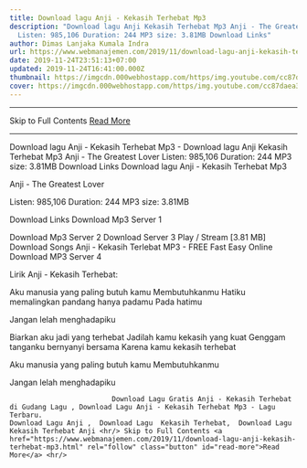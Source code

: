 ```yaml
---
title: Download lagu Anji - Kekasih Terhebat Mp3
description: "Download lagu Anji Kekasih Terhebat Mp3 Anji - The Greatest Lover
  Listen: 985,106 Duration: 244 MP3 size: 3.81MB Download Links"
author: Dimas Lanjaka Kumala Indra
url: https://www.webmanajemen.com/2019/11/download-lagu-anji-kekasih-terhebat-mp3.html
date: 2019-11-24T23:51:13+07:00
updated: 2019-11-24T16:41:00.000Z
thumbnail: https://imgcdn.000webhostapp.com/https/img.youtube.com/cc87daea38fcf7daa55605d7025d5d6d.jpeg
cover: https://imgcdn.000webhostapp.com/https/img.youtube.com/cc87daea38fcf7daa55605d7025d5d6d.jpeg
---
```


<hr/> Skip to Full Contents <a href="https://www.webmanajemen.com/2019/11/download-lagu-anji-kekasih-terhebat-mp3.html" rel="follow" class="button" id="read-more">Read More</a> <hr/> Download lagu Anji - Kekasih Terhebat Mp3 - Download lagu Anji Kekasih Terhebat Mp3 Anji - The Greatest Lover Listen: 985,106 Duration: 244 MP3 size: 3.81MB Download Links Download lagu Anji - Kekasih Terhebat Mp3

  Anji - The Greatest Lover 

  Listen: 985,106 
  Duration: 244 
  MP3 size: 3.81MB 

  Download Links 
  Download Mp3 Server 1 

  Download Mp3 Server 2 
  Download Server 3 
  Play / Stream [3.81 MB] Download Songs Anji - Kekasih Terlebat MP3 - FREE Fast Easy Online 
  Download MP3 Server 4 


                             
Lirik Anji - Kekasih Terhebat:
                             
Aku manusia yang paling butuh kamu
  Membutuhkanmu
  Hatiku memalingkan pandang hanya padamu
  Pada hatimu
  
  Jangan lelah menghadapiku
  
  Biarkan aku jadi yang terhebat
  Jadilah kamu kekasih yang kuat
  Genggam tanganku bernyanyi bersama
  Karena kamu kekasih terhebat
  
  Aku manusia yang paling butuh kamu
  Membutuhkanmu
  
  Jangan lelah menghadapiku                                 
                                 
                             Download Lagu Gratis Anji - Kekasih Terhebat di Gudang Lagu , Download Lagu Anji - Kekasih Terhebat Mp3 - Lagu Terbaru.                                                         Download Lagu Anji ,  Download Lagu  Kekasih Terhebat,  Download Lagu  Kekasih Terhebat Anji <hr/> Skip to Full Contents <a href="https://www.webmanajemen.com/2019/11/download-lagu-anji-kekasih-terhebat-mp3.html" rel="follow" class="button" id="read-more">Read More</a> <hr/>